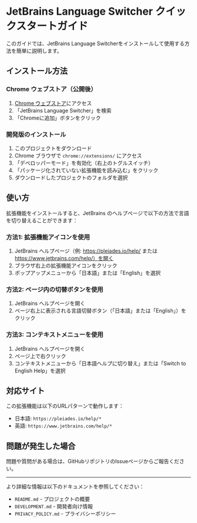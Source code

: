 # JetBrains Language Switcher クイックスタートガイド

このガイドでは、JetBrains Language Switcherをインストールして使用する方法を簡単に説明します。

## インストール方法

### Chrome ウェブストア（公開後）

1. [Chrome ウェブストア](https://chrome.google.com/webstore/category/extensions)にアクセス
2. 「JetBrains Language Switcher」を検索
3. 「Chromeに追加」ボタンをクリック

### 開発版のインストール

1. このプロジェクトをダウンロード
2. Chrome ブラウザで `chrome://extensions/` にアクセス
3. 「デベロッパーモード」を有効化（右上のトグルスイッチ）
4. 「パッケージ化されていない拡張機能を読み込む」をクリック
5. ダウンロードしたプロジェクトのフォルダを選択

## 使い方

拡張機能をインストールすると、JetBrains のヘルプページで以下の方法で言語を切り替えることができます：

### 方法1: 拡張機能アイコンを使用

1. JetBrains ヘルプページ（例: https://pleiades.io/help/ または https://www.jetbrains.com/help/）を開く
2. ブラウザ右上の拡張機能アイコンをクリック
3. ポップアップメニューから「日本語」または「English」を選択

### 方法2: ページ内の切替ボタンを使用

1. JetBrains ヘルプページを開く
2. ページ右上に表示される言語切替ボタン（「日本語」または「English」）をクリック

### 方法3: コンテキストメニューを使用

1. JetBrains ヘルプページを開く
2. ページ上で右クリック
3. コンテキストメニューから「日本語ヘルプに切り替え」または「Switch to English Help」を選択

## 対応サイト

この拡張機能は以下のURLパターンで動作します：

- 日本語: `https://pleiades.io/help/*`
- 英語: `https://www.jetbrains.com/help/*`

## 問題が発生した場合

問題や質問がある場合は、GitHubリポジトリのIssueページからご報告ください。

---

より詳細な情報は以下のドキュメントを参照してください：

- `README.md` - プロジェクトの概要
- `DEVELOPMENT.md` - 開発者向け情報
- `PRIVACY_POLICY.md` - プライバシーポリシー

